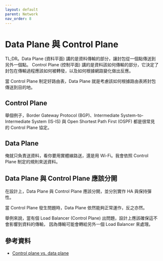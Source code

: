 ```yaml
---
layout: default
parent: Network
nav_order: 8
---
```


# Data Plane 與 Control Plane

TL;DR。Data Plane (資料平面) 講的是資料傳輸的部分，讓封包從一個點傳送到另外一個點。
Control Plane (控制平面) 講的是資料該如何傳輸的部分，它決定了封包在傳輸過程應該如何被轉發，以及如何根據網路變化做出反應。

當 Control Plane 制定好路由表，Data Plane 就是考慮該如何根據路由表將封包傳送到目的地。

## Control Plane

舉個例子，Border Gateway Protocol (BGP)、Intermediate System-to-Intermediate System (IS-IS) 與 Open Shortest Path First (OSPF) 都是很常見的 Control Plane 協定。

## Data Plane

俺就只負責送資料，看你要用實體線路送，還是用 Wi-Fi。我會依照 Control Plane 制定的規則來送資料。

## Data Plane 與 Control Plane 應該分開

在設計上，Data Plane 與 Control Plane 應該分開，並分別實作 HA 與保持彈性。

當 Control Plane 發生問題時，Data Plane 依然能夠正常運作，反之亦然。

舉例來說，當有個 Load Balancer (Control Plane) 出問題，設計上應該確保這不會影響到資料的傳輸，
因為傳輸可能會轉給另外一個 Load Balancer 來處理。

## 參考資料

- [Control plane vs. data plane](https://www.ibm.com/think/topics/control-plane-vs-data-plane)
